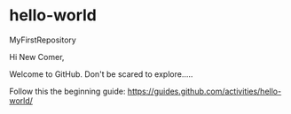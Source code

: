 # hello-world
MyFirstRepository

Hi New Comer,

Welcome to GitHub.  Don't be scared to explore.....

Follow this the beginning guide: https://guides.github.com/activities/hello-world/
